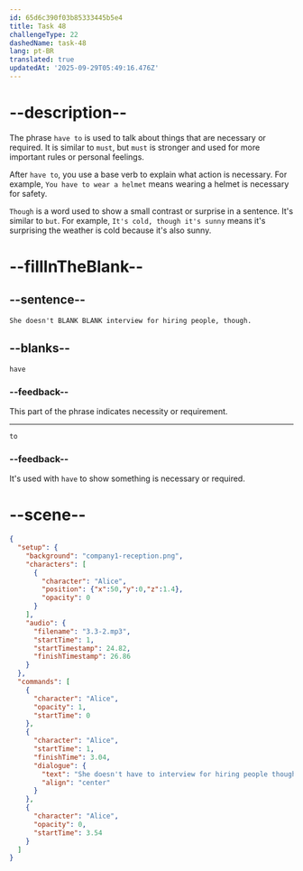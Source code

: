 ```yaml
---
id: 65d6c390f03b85333445b5e4
title: Task 48
challengeType: 22
dashedName: task-48
lang: pt-BR
translated: true
updatedAt: '2025-09-29T05:49:16.476Z'
---
```


<!-- (Audio) Alice: She doesn't have to interview for hiring people, though. -->

# --description--

The phrase `have to` is used to talk about things that are necessary or required. It is similar to `must`, but `must` is stronger and used for more important rules or personal feelings.

After `have to`, you use a base verb to explain what action is necessary. For example, `You have to wear a helmet` means wearing a helmet is necessary for safety.

`Though` is a word used to show a small contrast or surprise in a sentence. It's similar to `but`. For example, `It's cold, though it's sunny` means it's surprising the weather is cold because it's also sunny.

# --fillInTheBlank--

## --sentence--

`She doesn't BLANK BLANK interview for hiring people, though.`

## --blanks--

`have`

### --feedback--

This part of the phrase indicates necessity or requirement.

---

`to`

### --feedback--

It's used with `have` to show something is necessary or required.

# --scene--

```json
{
  "setup": {
    "background": "company1-reception.png",
    "characters": [
      {
        "character": "Alice",
        "position": {"x":50,"y":0,"z":1.4},
        "opacity": 0
      }
    ],
    "audio": {
      "filename": "3.3-2.mp3",
      "startTime": 1,
      "startTimestamp": 24.82,
      "finishTimestamp": 26.86
    }
  },
  "commands": [
    {
      "character": "Alice",
      "opacity": 1,
      "startTime": 0
    },
    {
      "character": "Alice",
      "startTime": 1,
      "finishTime": 3.04,
      "dialogue": {
        "text": "She doesn't have to interview for hiring people though.",
        "align": "center"
      }
    },
    {
      "character": "Alice",
      "opacity": 0,
      "startTime": 3.54
    }
  ]
}
```
